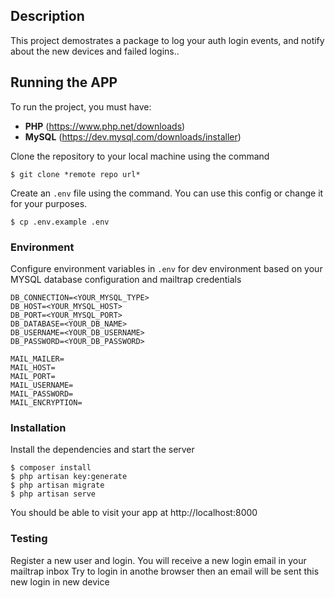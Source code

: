 

## Description
This project demostrates a package to log your auth login events, and notify about the new devices and failed logins..


## Running the APP
To run the project, you must have:
- **PHP** (https://www.php.net/downloads)
- **MySQL** (https://dev.mysql.com/downloads/installer)

Clone the repository to your local machine using the command
```console
$ git clone *remote repo url*
```

Create an `.env` file using the command. You can use this config or change it for your purposes.

```console
$ cp .env.example .env
```

### Environment
Configure environment variables in `.env` for dev environment based on your MYSQL database configuration and mailtrap credentials

```  
DB_CONNECTION=<YOUR_MYSQL_TYPE>
DB_HOST=<YOUR_MYSQL_HOST>
DB_PORT=<YOUR_MYSQL_PORT>
DB_DATABASE=<YOUR_DB_NAME>
DB_USERNAME=<YOUR_DB_USERNAME>
DB_PASSWORD=<YOUR_DB_PASSWORD>

MAIL_MAILER=
MAIL_HOST=
MAIL_PORT=
MAIL_USERNAME=
MAIL_PASSWORD=
MAIL_ENCRYPTION=
```

### Installation
Install the dependencies and start the server

```console
$ composer install
$ php artisan key:generate
$ php artisan migrate
$ php artisan serve
```


You should be able to visit your app at http://localhost:8000

### Testing
Register a new user and login. You will receive a new login email in your mailtrap inbox
Try to login in anothe browser then an email will be sent this new login in new device
